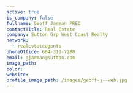 ```yaml
---
active: true
is_company: false
fullname: Geoff Jarman PREC
contactTitle: Real Estate
company: Sutton Grp West Coast Realty
network:
  - realestateagents
phoneOffice: 604-313-7280
email: gjarman@sutton.com
image_path:
color:
website:
profile_image_path: /images/geoff-j--web.jpg
---
```



